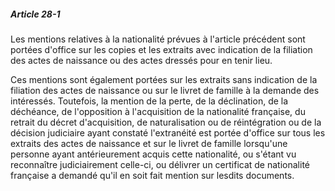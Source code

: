 ##### Article 28-1

Les mentions relatives à la nationalité prévues à l'article précédent sont portées d'office sur les copies et les extraits avec indication de la filiation des actes de naissance ou des actes dressés pour en tenir lieu.

Ces mentions sont également portées sur les extraits sans indication de la filiation des actes de naissance ou sur le livret de famille à la demande des intéressés. Toutefois, la mention de la perte, de la déclination, de la déchéance, de l'opposition à l'acquisition de la nationalité française, du retrait du décret d'acquisition, de naturalisation ou de réintégration ou de la décision judiciaire ayant constaté l'extranéité est portée d'office sur tous les extraits des actes de naissance et sur le livret de famille lorsqu'une personne ayant antérieurement acquis cette nationalité, ou s'étant vu reconnaître judiciairement celle-ci, ou délivrer un certificat de nationalité française a demandé qu'il en soit fait mention sur lesdits documents.

